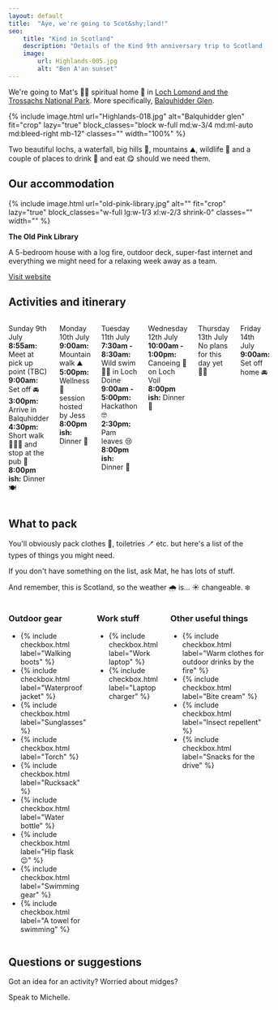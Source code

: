 ```yaml
---
layout: default
title:  "Aye, we're going to Scot&shy;land!"
seo:
    title: "Kind in Scotland"
    description: "Details of the Kind 9th anniversary trip to Scotland - 9th - 15th July 2023."
    image:
        url: Highlands-005.jpg
        alt: "Ben A'an sunset"
---
```


<div class="max-w-prose">
  <p class="large">We're going to Mat's 👴🏻 spiritual home 🧎 in <a href="https://www.lochlomond-trossachs.org/">Loch Lomond and the Trossachs National Park</a>. More specifically, <a href="https://www.visitscotland.com/info/towns-villages/balquhidder-p235421">Balquhidder Glen</a>.</p>
</div>

{% include image.html url="Highlands-018.jpg" alt="Balquhidder glen" fit="crop" lazy="true" block_classes="block w-full md:w-3/4 md:ml-auto md:bleed-right mb-12" classes="" width="100%" %}

<div class="max-w-prose section">
  <p class="large">Two beautiful lochs, a waterfall, big hills 🌄, mountains ⛰️, wildlife 🦌 and a couple of places to drink 🍻 and eat 😋 should we need them.</p>
</div>

<div class="section--lg">
  <h2>Our accommodation</h2>

  <div class="flex flex-col gap-4 lg:flex-row lg:gap-8 xl:gap-16">
    {% include image.html url="old-pink-library.jpg" alt="" fit="crop" lazy="true" block_classes="w-full lg:w-1/3 xl:w-2/3 shrink-0" classes="" width="" %}
    <div>
      <p><strong>The Old Pink Library</strong></p>
      <p>A 5-bedroom house with a log fire, outdoor deck, super-fast internet and everything we might need for a relaxing week away as a team.</p>
      <p><a href="https://www.theoldpinklibrary.com/">Visit website</a></p>
    </div>
  </div>
</div>

<div class=" b-teal bleed">
  <div class="container py-12 c-blue">
    <h2>Activities and itinerary</h2>
    <div class="columns">
      <p class="mb-6 lg:mb-12">
        <span class="uppercase text-md md:text-lg font-display">Sunday 9th July</span><br>
        <strong>8:55am:</strong> Meet at pick up point (TBC)<br>
        <strong>9:00am:</strong> Set off 🚘<br>
        <strong>3:00pm:</strong> Arrive in Balquhidder<br>
        <strong>4:30pm:</strong> Short walk 🚶🏽‍♀️ and stop at the pub 🍷<br>
        <strong>8:00pm ish:</strong> Dinner 🍽️<br></p>
      <p class="mb-6 lg:mb-12"><span class="uppercase text-md md:text-lg font-display">Monday 10th July</span><br>
        <strong>9:00am:</strong> Mountain walk ⛰️<br>
        <strong>5:00pm:</strong> Wellness 🧘 session hosted by Jess<br>
        <strong>8:00pm ish:</strong> Dinner 🍛<br></p>
      <p class="mb-6 lg:mb-12"><span class="uppercase text-md md:text-lg font-display">Tuesday 11th July</span><br>
        <strong>7:30am - 8:30am:</strong> Wild swim 🏊‍♀️ in Loch Doine<br>
        <strong>9:00am - 5:00pm:</strong> Hackathon 🤓<br>
        <strong>2:30pm:</strong> Pam leaves 😢<br>
        <strong>8:00pm ish:</strong> Dinner 🍖<br></p>
      <p class="mb-6 lg:mb-12"><span class="uppercase text-md md:text-lg font-display">Wednesday 12th July</span><br>
        <strong>10:00am - 1:00pm:</strong> Canoeing 🛶 on Loch Voil<br>
        <strong>8:00pm ish:</strong> Dinner 🍲<br></p>
      <p class="mb-6 lg:mb-12"><span class="uppercase text-md md:text-lg font-display">Thursday 13th July</span><br>
        No plans for this day yet 🤷‍♀️<br></p>
      <p class="mb-6 lg:mb-12"><span class="uppercase text-md md:text-lg font-display">Friday 14th July</span><br>
        <strong>9:00am:</strong> Set off home 🚘<br></p>
    </div>
  </div>
</div>

<div class="b-indigo bleed pb-12">
  <div class="container py-12 c-buff">
    <h2>What to pack</h2>
    <div class="max-w-prose">
      <p>You'll obviously pack clothes 👚, toiletries 🪥 etc. but here's a list of the types of things you might need.</p>
      <p>If you don't have something on the list, ask Mat, he has lots of stuff.</p>
      <p>And remember, this is Scotland, so the weather 🌧️ is... ☀️ changeable. ❄️</p>
    </div>
    <div class="columns bt-buff border-t mt-8 pt-8">
      <div>
        <h3>Outdoor gear</h3>
        <ul class="mb-6 lg:mb-12">
          <li>{% include checkbox.html label="Walking boots" %}</li>
          <li>{% include checkbox.html label="Waterproof jacket" %}</li>
          <li>{% include checkbox.html label="Sunglasses" %}</li>
          <li>{% include checkbox.html label="Torch" %}</li>
          <li>{% include checkbox.html label="Rucksack" %}</li>
          <li>{% include checkbox.html label="Water bottle" %}</li>
          <li>{% include checkbox.html label="Hip flask 😉" %}</li>
          <li>{% include checkbox.html label="Swimming gear" %}</li>
          <li>{% include checkbox.html label="A towel for swimming" %}</li>
        </ul>
      </div>
      <div>
        <h3>Work stuff</h3>
        <ul class="mb-6 lg:mb-12">
          <li>{% include checkbox.html label="Work laptop" %}</li>
          <li>{% include checkbox.html label="Laptop charger" %}</li>
        </ul>
      </div>
      <div>
        <h3>Other useful things</h3>
        <ul class="mb-6 lg:mb-12">
          <li>{% include checkbox.html label="Warm clothes for outdoor drinks by the fire" %}</li>
          <li>{% include checkbox.html label="Bite cream" %}</li>
          <li>{% include checkbox.html label="Insect repellent" %}</li>
          <li>{% include checkbox.html label="Snacks for the drive" %}</li>
        </ul>
      </div>
    </div>
  </div>
</div>

<div class="b-pink bleed">
  <div class="container py-12 c-claret">
    <h2>Questions or suggestions</h2>
    <p>Got an idea for an activity? Worried about midges?</p>
    <p>Speak to Michelle.</p>
  </div>
</div>